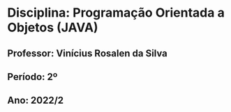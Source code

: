 # Disciplina: Programação Orientada a Objetos (JAVA)
## Professor: Vinícius Rosalen da Silva
## Período: 2º
## Ano: 2022/2
